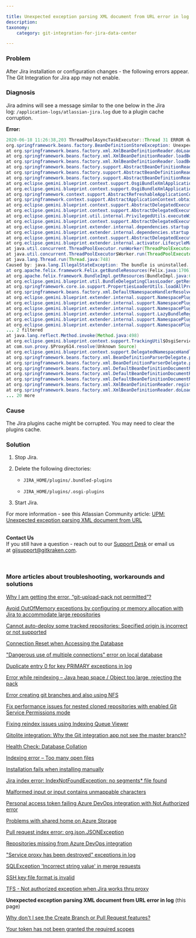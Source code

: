 ```yaml
---

title: Unexpected exception parsing XML document from URL error in log
description:
taxonomy:
    category: git-integration-for-jira-data-center

---
```


<!-- TROUBLESHOOTING -->

### Problem

After Jira installation or configuration changes - the following errors appear. The Git Integration for Jira app may not enable.

### Diagnosis

Jira admins will see a message similar to the one below in the Jira log: `/application-logs/atlassian-jira.log` due to a plugin cache corruption.


**Error:**

```java
2020-06-18 11:26:38,203 ThreadPoolAsyncTaskExecutor::Thread 31 ERROR dwall 686x89952x1 11eu4cp 192.168.4.155 /rest/plugins/1.0/com.xiplink.jira.git.jira_git_plugin-key [o.e.g.b.e.i.dependencies.startup.DependencyWaiterApplicationContextExecutor] Unable to create application context for [com.xiplink.jira.git.jira_git_plugin], unsatisfied dependencies: none
org.springframework.beans.factory.BeanDefinitionStoreException: Unexpected exception parsing XML document from URL [bundle://280.0:0/META-INF/spring/atlassian-plugins-component-imports.xml]; nested exception is java.lang.IllegalStateException: The bundle is uninstalled.
at org.springframework.beans.factory.xml.XmlBeanDefinitionReader.doLoadBeanDefinitions(XmlBeanDefinitionReader.java:414)
at org.springframework.beans.factory.xml.XmlBeanDefinitionReader.loadBeanDefinitions(XmlBeanDefinitionReader.java:336)
at org.springframework.beans.factory.xml.XmlBeanDefinitionReader.loadBeanDefinitions(XmlBeanDefinitionReader.java:304)
at org.springframework.beans.factory.support.AbstractBeanDefinitionReader.loadBeanDefinitions(AbstractBeanDefinitionReader.java:187)
at org.springframework.beans.factory.support.AbstractBeanDefinitionReader.loadBeanDefinitions(AbstractBeanDefinitionReader.java:223)
at org.springframework.beans.factory.support.AbstractBeanDefinitionReader.loadBeanDefinitions(AbstractBeanDefinitionReader.java:194)
at org.eclipse.gemini.blueprint.context.support.OsgiBundleXmlApplicationContext.loadBeanDefinitions(OsgiBundleXmlApplicationContext.java:171)
at org.eclipse.gemini.blueprint.context.support.OsgiBundleXmlApplicationContext.loadBeanDefinitions(OsgiBundleXmlApplicationContext.java:141)
at org.springframework.context.support.AbstractRefreshableApplicationContext.refreshBeanFactory(AbstractRefreshableApplicationContext.java:133)
at org.springframework.context.support.AbstractApplicationContext.obtainFreshBeanFactory(AbstractApplicationContext.java:619)
at org.eclipse.gemini.blueprint.context.support.AbstractDelegatedExecutionApplicationContext.access$800(AbstractDelegatedExecutionApplicationContext.java:57)
at org.eclipse.gemini.blueprint.context.support.AbstractDelegatedExecutionApplicationContext$3.run(AbstractDelegatedExecutionApplicationContext.java:239)
at org.eclipse.gemini.blueprint.util.internal.PrivilegedUtils.executeWithCustomTCCL(PrivilegedUtils.java:85)
at org.eclipse.gemini.blueprint.context.support.AbstractDelegatedExecutionApplicationContext.startRefresh(AbstractDelegatedExecutionApplicationContext.java:217)
at org.eclipse.gemini.blueprint.extender.internal.dependencies.startup.DependencyWaiterApplicationContextExecutor.stageOne(DependencyWaiterApplicationContextExecutor.java:224)
at org.eclipse.gemini.blueprint.extender.internal.dependencies.startup.DependencyWaiterApplicationContextExecutor.refresh(DependencyWaiterApplicationContextExecutor.java:177)
at org.eclipse.gemini.blueprint.context.support.AbstractDelegatedExecutionApplicationContext.refresh(AbstractDelegatedExecutionApplicationContext.java:154)
at org.eclipse.gemini.blueprint.extender.internal.activator.LifecycleManager$1.run(LifecycleManager.java:213)
at java.util.concurrent.ThreadPoolExecutor.runWorker(ThreadPoolExecutor.java:1149)
at java.util.concurrent.ThreadPoolExecutor$Worker.run(ThreadPoolExecutor.java:624)
at java.lang.Thread.run(Thread.java:748)
Caused by: java.lang.IllegalStateException: The bundle is uninstalled.
at org.apache.felix.framework.Felix.getBundleResources(Felix.java:1706)
at org.apache.felix.framework.BundleImpl.getResources(BundleImpl.java:689)
at org.eclipse.gemini.blueprint.util.BundleDelegatingClassLoader.getResources(BundleDelegatingClassLoader.java:186)
at org.springframework.core.io.support.PropertiesLoaderUtils.loadAllProperties(PropertiesLoaderUtils.java:178)
at org.springframework.beans.factory.xml.DefaultNamespaceHandlerResolver.getHandlerMappings(DefaultNamespaceHandlerResolver.java:164)
at org.eclipse.gemini.blueprint.extender.internal.support.NamespacePlugins$Plugin.resolve(NamespacePlugins.java:77)
at org.eclipse.gemini.blueprint.extender.internal.support.NamespacePlugins$5.operate(NamespacePlugins.java:209)
at org.eclipse.gemini.blueprint.extender.internal.support.NamespacePlugins$5.operate(NamespacePlugins.java:205)
at org.eclipse.gemini.blueprint.extender.internal.support.LazyBundleRegistry.apply(LazyBundleRegistry.java:159)
at org.eclipse.gemini.blueprint.extender.internal.support.NamespacePlugins.doResolve(NamespacePlugins.java:205)
at org.eclipse.gemini.blueprint.extender.internal.support.NamespacePlugins.resolve(NamespacePlugins.java:169)
... 2 filtered
at java.lang.reflect.Method.invoke(Method.java:498)
at org.eclipse.gemini.blueprint.context.support.TrackingUtil$OsgiServiceHandler.invoke(TrackingUtil.java:106)
at com.sun.proxy.$Proxy614.resolve(Unknown Source)
at org.eclipse.gemini.blueprint.context.support.DelegatedNamespaceHandlerResolver.resolve(DelegatedNamespaceHandlerResolver.java:55)
at org.springframework.beans.factory.xml.BeanDefinitionParserDelegate.parseCustomElement(BeanDefinitionParserDelegate.java:1361)
at org.springframework.beans.factory.xml.BeanDefinitionParserDelegate.parseCustomElement(BeanDefinitionParserDelegate.java:1352)
at org.springframework.beans.factory.xml.DefaultBeanDefinitionDocumentReader.parseBeanDefinitions(DefaultBeanDefinitionDocumentReader.java:178)
at org.springframework.beans.factory.xml.DefaultBeanDefinitionDocumentReader.doRegisterBeanDefinitions(DefaultBeanDefinitionDocumentReader.java:148)
at org.springframework.beans.factory.xml.DefaultBeanDefinitionDocumentReader.registerBeanDefinitions(DefaultBeanDefinitionDocumentReader.java:98)
at org.springframework.beans.factory.xml.XmlBeanDefinitionReader.registerBeanDefinitions(XmlBeanDefinitionReader.java:508)
at org.springframework.beans.factory.xml.XmlBeanDefinitionReader.doLoadBeanDefinitions(XmlBeanDefinitionReader.java:392)
... 20 more
```

### Cause

The Jira plugins cache might be corrupted. You may need to clear the plugins cache.

### Solution

1.  Stop Jira.

2.  Delete the following directories:

    *   `JIRA_HOME/plugins/.bundled-plugins`

    *   `JIRA_HOME/plugins/.osgi-plugins`

3.  Start Jira.

For more information - see this Atlassian Community article: [UPM: Unexpected exception parsing XML document from URL](https://community.atlassian.com/t5/Jira-Software-questions/UPM-Unexpected-exception-parsing-XML-document-from-URL/qaq-p/855850)

<br>

<div class="bbb-callout bbb--info">
    <div class="irow">
    <div class="ilogobox">
        <span class="logoimg"></span>
    </div>
    <div class="imsgbox">
        <b>Contact Us</b><br>
        If you still have a question - reach out to our <a href='https://help.gitkraken.com/git-integration-for-jira-data-center/gij-self-hosted-contact-support/'>Support Desk</a> or email us at <a href='mailto:gijsupport@gitkraken.com'>gijsupport@gitkraken.com</a>.
    </div>
    </div>
</div>

&nbsp;

### More articles about troubleshooting, workarounds and solutions

[Why I am getting the error, “git-upload-pack not permitted”?](/git-integration-for-jira-data-center/why-i-am-getting-the-error-git-upload-pack-not-permitted-gij-self-managed/)

[Avoid OutOfMemory exceptions by configuring or memory allocation with Jira to accommodate large repositories](/git-integration-for-jira-data-center/avoid-outofmemory-exceptions-by-configuring-or-memory-allocation-with-jira-to-accommodate-large-repositories-gij-self-managed)

[Cannot auto-deploy some tracked repositories: Specified origin is incorrect or not supported](/git-integration-for-jira-data-center/Cannot-auto-deploy-some-tracked-repositories-gij-self-managed)

[Connection Reset when Accessing the Database](/git-integration-for-jira-data-center/Connection-reset-when-accessing-the-database-gij-self-managed)

["Dangerous use of multiple connections" error on local database](/git-integration-for-jira-data-center/Dangerous-use-of-multiple-connections-error-on-local-database-gij-self-managed)

[Duplicate entry 0 for key PRIMARY exceptions in log](/git-integration-for-jira-data-center/Duplicate-entry-0-for-key-PRIMARY-exceptions-in-log-gij-self-managed)

[Error while reindexing – Java heap space / Object too large, rejecting the pack](/git-integration-for-jira-data-center/Error-while-reindexing-Java-heap-space-Object-too-large,-rejecting-the-pack-gij-self-managed)

[Error creating git branches and also using NFS](/git-integration-for-jira-data-center/error-creating-git-branches-gitlabpropertiesnotinitializedexception-and-using-nfs-gij-self-managed)

[Fix performance issues for nested cloned repositories with enabled Git Service Permissions mode](/git-integration-for-jira-data-center/Fix-performance-issues-for-nested-cloned-repositories-with-enabled-secure-mode-gij-self-managed)

[Fixing reindex issues using Indexing Queue Viewer](/git-integration-for-jira-data-center/fixing-reindex-issues-using-indexing-queue-viewer)

[Gitolite integration: Why the Git integration app not see the master branch?](/git-integration-for-jira-data-center/Gitolite-integration--why-the-Git-integration-app-not-see-the-master-branch-gij-self-managed)

[Health Check: Database Collation](/git-integration-for-jira-data-center/Health-check--database-collation-gij-self-managed)

[Indexing error – Too many open files](/git-integration-for-jira-data-center/Indexing-error-Too-many-open-files-gij-self-managed)

[Installation fails when installing manually](/git-integration-for-jira-data-center/Installation-fails-when-installing-manually-gij-self-managed)

[Jira index error: IndexNotFoundException: no segments* file found](/git-integration-for-jira-data-center/Jira-index-error--IndexNotFoundException--no-segments-file-found)

[Malformed input or input contains unmappable characters](/git-integration-for-jira-data-center/Malformed-input-or-input-contains-unmappable-characters-gij-self-managed)

[Personal access token failing Azure DevOps integration with Not Authorized error](/git-integration-for-jira-data-center/Personal-access-token-failing-azure-devops-integration-with-Not-Authorized-error-gij-self-managed)

[Problems with shared home on Azure Storage](/git-integration-for-jira-data-center/Problems-with-shared-home-on-azure-storage-gij-self-managed)

[Pull request index error: org.json.JSONException](/git-integration-for-jira-data-center/Pull-request-index-error--JSONException-gij-self-managed)

[Repositories missing from Azure DevOps integration](/git-integration-for-jira-data-center/Repositories-missing-from-azure-devops-integration-gij-self-managed)

["Service proxy has been destroyed" exceptions in log](/git-integration-for-jira-data-center/service-proxy-has-been-destroyed-exceptions-in-log-gij-self-managed)

[SQLException 'Incorrect string value' in merge requests](/git-integration-for-jira-data-center/sqlexception-incorrect-string-value-in-merge-requests-gij-self-managed)

[SSH key file format is invalid](/git-integration-for-jira-data-center/ssh-key-file-format-is-invalid-gij-self-managed)

[TFS - Not authorized exception when Jira works thru proxy](/git-integration-for-jira-data-center/tfs-not-authorized-exception-when-jira-works-thru-proxy-gij-self-managed)

**Unexpected exception parsing XML document from URL error in log** (this page)

[Why don't I see the Create Branch or Pull Request features?](/git-integration-for-jira-data-center/why-dont-i-see-the-create-branch-or-pull-request-features-gij-self-managed)

[Your token has not been granted the required scopes](/git-integration-for-jira-data-center/Your-token-has-not-been-granted-the-required-scopes-gij-self-managed)

